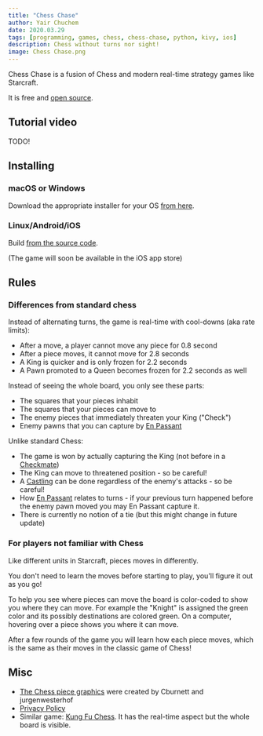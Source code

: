 ```yaml
---
title: "Chess Chase"
author: Yair Chuchem
date: 2020.03.29
tags: [programming, games, chess, chess-chase, python, kivy, ios]
description: Chess without turns nor sight!
image: Chess Chase.png
---
```


Chess Chase is a fusion of Chess and modern real-time strategy games like Starcraft.

It is free and [open source](https://github.com/yairchu/chess2).

## Tutorial video

TODO!

## Installing

### macOS or Windows

Download the appropriate installer for your OS [from here](https://github.com/yairchu/chess2/releases).

### Linux/Android/iOS

Build [from the source code](https://github.com/yairchu/chess2).

(The game will soon be available in the iOS app store)

## Rules

### Differences from standard chess

Instead of alternating turns, the game is real-time with cool-downs (aka rate limits):

* After a move, a player cannot move any piece for 0.8 second
* After a piece moves, it cannot move for 2.8 seconds
* A King is quicker and is only frozen for 2.2 seconds
* A Pawn promoted to a Queen becomes frozen for 2.2 seconds as well

Instead of seeing the whole board, you only see these parts:

* The squares that your pieces inhabit
* The squares that your pieces can move to
* The enemy pieces that immediately threaten your King ("Check")
* Enemy pawns that you can capture by [En Passant](https://en.wikipedia.org/wiki/En_passant)

Unlike standard Chess:

* The game is won by actually capturing the King (not before in a [Checkmate](https://en.wikipedia.org/wiki/Chess#Win))
* The King can move to threatened position - so be careful!
* A [Castling](https://en.wikipedia.org/wiki/Castling) can be done regardless of the enemy's attacks - so be careful!
* How [En Passant](https://en.wikipedia.org/wiki/En_passant) relates to turns - if your previous turn happened before the enemy pawn moved you may En Passant capture it.
* There is currently no notion of a tie (but this might change in future update)

### For players not familiar with Chess

Like different units in Starcraft, pieces moves in differently.

You don't need to learn the moves before starting to play, you'll figure it out as you go!

To help you see where pieces can move the board is color-coded to show you where they can move.
For example the "Knight" is assigned the green color and its possibly destinations are colored green.
On a computer, hovering over a piece shows you where it can move.

After a few rounds of the game you will learn how each piece moves, which is the same as their moves in the classic game of Chess!

## Misc

* [The Chess piece graphics](https://commons.wikimedia.org/wiki/File:Chess_Pieces_Sprite.svg) were created by Cburnett and jurgenwesterhof
* [Privacy Policy](/projects/chess-chase/privacy-policy)
* Similar game: [Kung Fu Chess](https://en.wikipedia.org/wiki/Kung-Fu_Chess). It has the real-time aspect but the whole board is visible.
